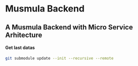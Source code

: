 # Musmula Backend

## A Musmula Backend with Micro Service Arhitecture

#### Get last datas
```bash
git submodule update --init --recursive --remote
```
